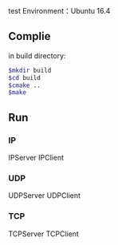 test Environment：Ubuntu 16.4

## Complie

in build  directory:
  ```bash
  $mkdir build
  $cd build
  $cmake ..
  $make
  ```
  
## Run
  
 ### IP
 
 IPServer
 IPClient
 ### UDP
 UDPServer
 UDPClient
 
 ### TCP
 
 TCPServer
 TCPClient

